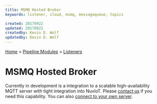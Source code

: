 ```yaml
---
title: MSMQ Hosted Broker
keywords: listener, cloud, msmq, messagequeue, topics

created: 20170922
updated: 20170922
createdby: Kevin D. Wolf
updatedby: Kevin D. Wolf
---
```

[Home](../../Index.md) > [Pipeline Modules](../Index.md) > [Listeners](../Listener.md)

# MSMQ Hosted Broker

Currently in development is a integration to a scalable high-availability MQTT server with tight integration into NuvIoT.  Please [contact us](http://support.nuviot.com) if you need this capability.
You can also [connect to your own server](MSMQClient.md).